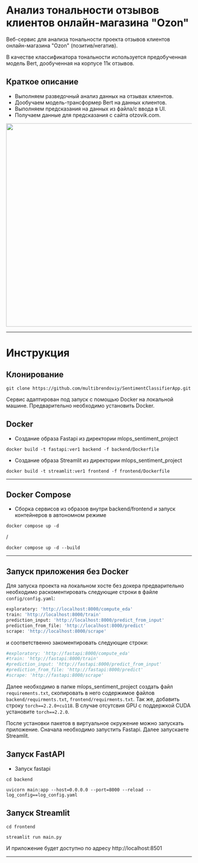 # Анализ тональности отзывов клиентов онлайн-магазина "Ozon"

Веб-сервис для анализа тональности проекта отзывов клиентов онлайн-магазина "Ozon" (позитив/негатив).

В качестве классификатора тональности используется предобученная модель Bert, дообученная на корпусе
11к отзывов.

## Краткое описание

- Выполняем разведочный анализ данных на отзывах клиентов.
- Дообучаем модель-трансформер Bert на данных клиентов. 
- Выполняем предсказания на данных из файла/с ввода в UI. 
- Получаем данные для предсказания с сайта otzovik.com.

<img src="demo/demo.gif" width="900" height="550" />

___

# Инструкция


## Клонирование

`git clone https://github.com/multibrendoviy/SentimentClassifierApp.git`


Сервис адаптирован под запуск с помощью Docker на локальной машине. Предварительно необходимо установить Docker.

## Docker

- Создание образа Fastapi из директории mlops_sentiment_project

`docker build -t fastapi:ver1 backend -f backend/Dockerfile`

- Создание образа Streamlit из директории mlops_sentiment_project

`docker build -t streamlit:ver1 frontend -f frontend/Dockerfile`

___

## Docker Compose

- Сборка сервисов из образов внутри backend/frontend и запуск контейнеров в автономном режиме

`docker compose up -d`

/

`docker compose up -d --build`

---
## Запуск приложения без Docker

Для запуска проекта на локальном хосте без докера предварительно необходимо раскоментировать
следующие строки в файле `config/config.yaml`:

```python
exploratory: 'http://localhost:8000/compute_eda'
train: 'http://localhost:8000/train'
prediction_input: 'http://localhost:8000/predict_from_input'
prediction_from_file: 'http://localhost:8000/predict'
scrape: 'http://localhost:8000/scrape'
 ```
и соответственно закоментировать следующие строки:
```python
#exploratory: 'http://fastapi:8000/compute_eda'
#train: 'http://fastapi:8000/train'
#prediction_input: 'http://fastapi:8000/predict_from_input'
#prediction_from_file: 'http://fastapi:8000/predict'
#scrape: 'http://fastapi:8000/scrape'
 ```

Далее необходимо в папке mlops_sentiment_project создать файл `requirements.txt`, скопировать в него содержимое файлов
`backend/requirments.txt`, `frontend/requirments.txt`. Так же, добавить строку 
`torch==2.2.0+cu118`. В случае отсутсвия GPU с поддержкой CUDA установите `torch==2.2.0`.

После установки пакетов в виртуальное окружение можно запускать приложение.
Сначала необходимо запустить Fastapi. Далее запускаете Streamlit.


## Запуск FastAPI

- Запуск fastapi  

`cd backend`

`uvicorn main:app --host=0.0.0.0 --port=8000 --reload --log_config==log_config.yaml`

## Запуск Streamlit

`cd frontend`

`streamlit run main.py`

И приложение будет доступно по адресу http://localhost:8501 

___



